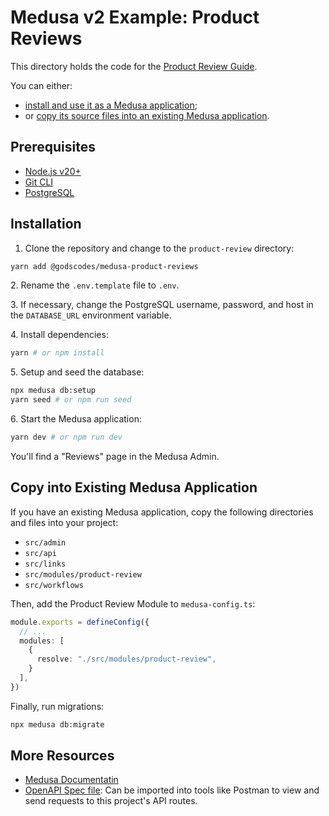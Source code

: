 # Medusa v2 Example: Product Reviews

This directory holds the code for the [Product Review Guide](https://docs.medusajs.com/resources/how-to-tutorials/tutorials/product-reviews).

You can either:

- [install and use it as a Medusa application](#installation);
- or [copy its source files into an existing Medusa application](#copy-into-existing-medusa-application).

## Prerequisites

- [Node.js v20+](https://nodejs.org/en/download)
- [Git CLI](https://git-scm.com/downaloads)
- [PostgreSQL](https://www.postgresql.org/download/)

## Installation

1. Clone the repository and change to the `product-review` directory:

```bash
yarn add @godscodes/medusa-product-reviews
```

2\. Rename the `.env.template` file to `.env`.

3\. If necessary, change the PostgreSQL username, password, and host in the `DATABASE_URL` environment variable.

4\. Install dependencies:

```bash
yarn # or npm install
```

5\. Setup and seed the database:

```bash
npx medusa db:setup
yarn seed # or npm run seed
```

6\. Start the Medusa application:

```bash
yarn dev # or npm run dev
```

You'll find a "Reviews" page in the Medusa Admin.

## Copy into Existing Medusa Application

If you have an existing Medusa application, copy the following directories and files into your project:

- `src/admin`
- `src/api`
- `src/links`
- `src/modules/product-review`
- `src/workflows`

Then, add the Product Review Module to `medusa-config.ts`:

```ts
module.exports = defineConfig({
  // ...
  modules: [
    {
      resolve: "./src/modules/product-review",
    }
  ],
})
```

Finally, run migrations:

```bash
npx medusa db:migrate
```

## More Resources

- [Medusa Documentatin](https://docs.medusajs.com)
- [OpenAPI Spec file](https://res.cloudinary.com/dza7lstvk/raw/upload/v1741941475/OpenApi/product-reviews_jh8ohj.yaml): Can be imported into tools like Postman to view and send requests to this project's API routes.
